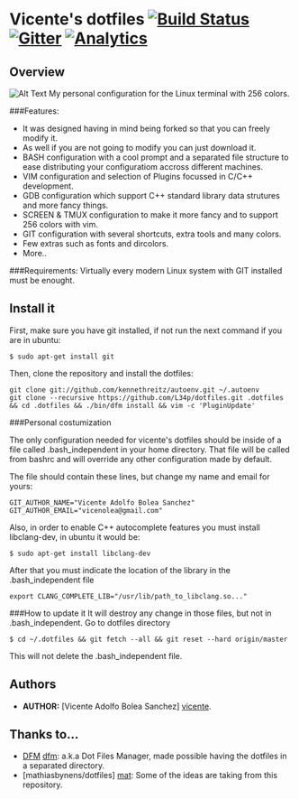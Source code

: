 # Vicente's dotfiles [![Build Status](https://travis-ci.org/vicentebolea/dotfiles.svg?branch=master)](https://travis-ci.org/vicentebolea/dotfiles) [![Gitter](https://badges.gitter.im/Join%20Chat.svg)](https://gitter.im/vicentebolea/dotfiles?utm_source=badge&utm_medium=badge&utm_campaign=pr-badge&utm_content=badge) [![Analytics](https://ga-beacon.appspot.com/UA-87479514-1/welcome-page)](https://github.com/vicentebolea/dotfiles)


## Overview

![Alt Text](https://raw.github.com/vicentebolea/dotfiles/master/screenshot.gif "ScreenShot")
My personal configuration for the Linux terminal with 256 colors.

###Features:
 - It was designed having in mind being forked so that you can freely modify it.
 - As well if you are not going to modify you can just download it.
 - BASH configuration with a cool prompt and a separated file structure to ease distributing your configuratiom accross different machines.
 - VIM configuration and selection of Plugins focussed in C/C++ development.
 - GDB configuration which support C++ standard library data strutures and more fancy things.
 - SCREEN & TMUX configuration to make it more fancy and to support 256 colors with vim.
 - GIT configuration with several shortcuts, extra tools and many colors.
 - Few extras such as fonts and dircolors.
 - More..

###Requirements:
Virtually every modern Linux system with GIT installed must be enought.

## Install it
First, make sure you have git installed, if not run the next command if you are in ubuntu:

    $ sudo apt-get install git

Then, clone the repository and install the dotfiles:

    git clone git://github.com/kennethreitz/autoenv.git ~/.autoenv
    git clone --recursive https://github.com/L34p/dotfiles.git .dotfiles && cd .dotfiles && ./bin/dfm install && vim -c 'PluginUpdate'

###Personal costumization

The only configuration needed for vicente's dotfiles should be inside of a file 
called .bash_independent in your home directory. That file will be called from 
bashrc and will override any other configuration made by default.

The file should contain these lines, but change my name and email for yours:

    GIT_AUTHOR_NAME="Vicente Adolfo Bolea Sanchez"
    GIT_AUTHOR_EMAIL="vicenolea@gmail.com"

Also, in order to enable C++ autocomplete features you must install libclang-dev,
in ubuntu it would be:
  
    $ sudo apt-get install libclang-dev

After that you must indicate the location of the library in the .bash_independent file
  
    export CLANG_COMPLETE_LIB="/usr/lib/path_to_libclang.so..."

###How to update it
It will destroy any change in those files, but not in .bash_independent. Go to dotfiles directory

    $ cd ~/.dotfiles && git fetch --all && git reset --hard origin/master

This will not delete the .bash_independent file.

## Authors
 - __AUTHOR:__ [Vicente Adolfo Bolea Sanchez] [vicente].

## Thanks to...
 - [DFM] [dfm]:                    a.k.a Dot Files Manager, made possible having the dotfiles in a separated directory.
 - [mathiasbynens/dotfiles] [mat]: Some of the ideas are taking from this repository.

<!-- Links -->
[dfm]:     https://github.com/justone/dfm
[mat]:     https://github.com/mathiasbynens/dotfiles
[vicente]: https://github.com/vicentebolea
[dicl]:    http://dicl.unist.ac.kr
